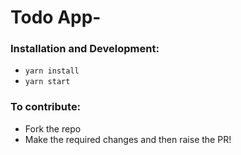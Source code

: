 # Todo App-
### Installation and Development:
- `yarn install`
- `yarn start`
### To contribute:
- Fork the repo
- Make the required changes and then raise the PR!
